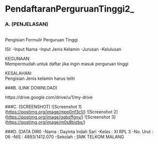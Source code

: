 # PendaftaranPerguruanTinggi2_

### A. (PENJELASAN)
<br>Pengisian Formulir Perguruan Tinggi

ISI:
-Input Nama
-Input Jenis Kelamin
-Jurusan
-Kelulusan

KEGUNAAN:
<br>Mempermudah untuk daftar jika ingin masuk perguruan tinggi

KESALAHAN:
<br>Pengisian Jenis kelamin harus teliti


###B. (LINK DOWNLOAD)
<p>https://drive.google.com/drive/u/1/my-drive</p>

###C. (SCREENSHOT)
![Screenshot 1] (https://postimg.org/image/mpp0nf3c1/)
![Screenshot 2] (https://postimg.org/image/gqbsffgnv/)
![Screenshot 3] (https://postimg.org/image/m0s8bizbx/)

###D. (DATA DIRI)
-Nama     : Dayinta Indah Sari
-Kelas    : XI RPL 3
-No. Urut : 06
-NIS      : 4893/1412.070
-Sekolah  : SMK TELKOM MALANG
